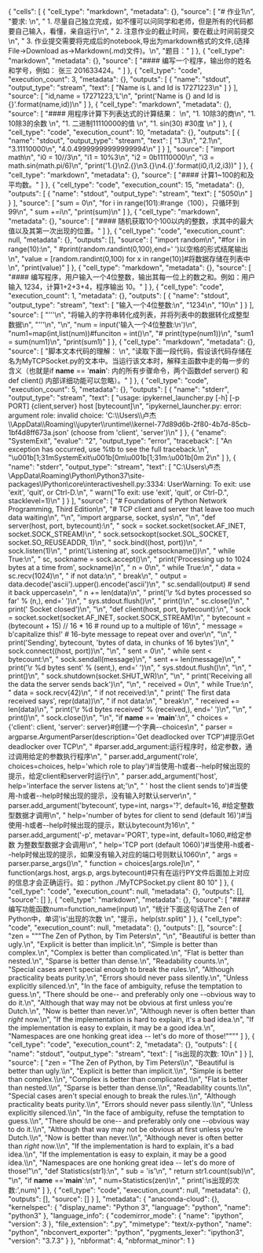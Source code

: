 {
 "cells": [
  {
   "cell_type": "markdown",
   "metadata": {},
   "source": [
    "# 作业1\n",
    "要求: \n",
    "    1. 尽量自己独立完成，如不懂可以问同学和老师，但是所有的代码都要自己输入，看懂，亲自运行\n",
    "    2. 注意作业的截止时间，要在截止时间前提交\n",
    "    3. 作业提交需要将完成后的notebook,导出为markdown格式的文件,(选择File->Download as->Markdown(.md)文件)。\n",
    "题目："
   ]
  },
  {
   "cell_type": "markdown",
   "metadata": {},
   "source": [
    "#### 编写一个程序，输出你的姓名和学号，例如：  张三 201633424。"
   ]
  },
  {
   "cell_type": "code",
   "execution_count": 3,
   "metadata": {},
   "outputs": [
    {
     "name": "stdout",
     "output_type": "stream",
     "text": [
      "Name is L and Id is 17271223\n"
     ]
    }
   ],
   "source": [
    "id,name =  17271223,'L'\n",
    "print('Name is {} and Id is {}'.format(name,id))\n"
   ]
  },
  {
   "cell_type": "markdown",
   "metadata": {},
   "source": [
    "####  用程序计算下列表达式的计算结果：  \n",
    "1. 10除3的商\n",
    "1. 10除3的余数  \n",
    "1. 二进制11110000的值  \n",
    "1. sin(30) #30度  \n"
   ]
  },
  {
   "cell_type": "code",
   "execution_count": 10,
   "metadata": {},
   "outputs": [
    {
     "name": "stdout",
     "output_type": "stream",
     "text": [
      "1.3\n",
      "2.1\n",
      "3.11110000\n",
      "4.0.49999999999999994\n"
     ]
    }
   ],
   "source": [
    "import math\n",
    "i0 = 10//3\n",
    "i1 = 10%3\n",
    "i2 = 0b11110000\n",
    "i3 = math.sin(math.pi/6)\n",
    "print('1.{}\\n2.{}\\n3.{}\\n4.{}'.format(i0,i1,i2,i3))"
   ]
  },
  {
   "cell_type": "markdown",
   "metadata": {},
   "source": [
    "#### 计算1~100的和及平均数。"
   ]
  },
  {
   "cell_type": "code",
   "execution_count": 15,
   "metadata": {},
   "outputs": [
    {
     "name": "stdout",
     "output_type": "stream",
     "text": [
      "5050\n"
     ]
    }
   ],
   "source": [
    "sum = 0\n",
    "for i in range(101):#range（100），只循环到99\n",
    "    sum +=i\n",
    "print(sum)\n"
   ]
  },
  {
   "cell_type": "markdown",
   "metadata": {},
   "source": [
    "#### 随机获取10个100以内的整数，求其中的最大值以及其第一次出现的位置。"
   ]
  },
  {
   "cell_type": "code",
   "execution_count": null,
   "metadata": {},
   "outputs": [],
   "source": [
    "import random\n",
    "#for i in range(10):\n",
    "    #print(random.randint(0,100),end=' ')以空格的形式结尾输出\n",
    "value = [random.randint(0,100) for x in range(10)]#将数据存储在列表中\n",
    "print(value)"
   ]
  },
  {
   "cell_type": "markdown",
   "metadata": {},
   "source": [
    "#### 编写程序，用户输入一个4位整数，输出其每一位上的数之和。例如：用户输入 1234，计算1+2+3+4，程序输出 10。"
   ]
  },
  {
   "cell_type": "code",
   "execution_count": 1,
   "metadata": {},
   "outputs": [
    {
     "name": "stdout",
     "output_type": "stream",
     "text": [
      "输入一个4位整数:\n",
      "1234\n",
      "10\n"
     ]
    }
   ],
   "source": [
    "'''\n",
    "将输入的字符串转化成列表，并将列表中的数据转化成整型数据\n",
    "'''\n",
    "\n",
    "num = input('输入一个4位整数:\\n')\n",
    "num1=map(int,list(num))#funciton = int()\n",
    "# print(type(num1))\n",
    "sum1 = sum(num1)\n",
    "print(sum1)"
   ]
  },
  {
   "cell_type": "markdown",
   "metadata": {},
   "source": [
    "脚本文本代码的理解：  \n",
    "读取下面一段代码，假设该代码存储在名为MyTCPSocket.py的文本中。当运行该文本时，解释主函数中走的每一步的含义（也就是if __name__ == '__main__': 内的所有步骤命令，两个函数def server() 和 def client() 内部详细功能可以忽略）。"
   ]
  },
  {
   "cell_type": "code",
   "execution_count": 5,
   "metadata": {},
   "outputs": [
    {
     "name": "stderr",
     "output_type": "stream",
     "text": [
      "usage: ipykernel_launcher.py [-h] [-p PORT] {client,server} host [bytecount]\n",
      "ipykernel_launcher.py: error: argument role: invalid choice: 'C:\\\\Users\\\\卢杰\\\\AppData\\\\Roaming\\\\jupyter\\\\runtime\\\\kernel-77d89d6b-2f80-4b7d-85cb-1bf4d8ff673a.json' (choose from 'client', 'server')\n"
     ]
    },
    {
     "ename": "SystemExit",
     "evalue": "2",
     "output_type": "error",
     "traceback": [
      "An exception has occurred, use %tb to see the full traceback.\n",
      "\u001b[1;31mSystemExit\u001b[0m\u001b[1;31m:\u001b[0m 2\n"
     ]
    },
    {
     "name": "stderr",
     "output_type": "stream",
     "text": [
      "C:\\Users\\卢杰\\AppData\\Roaming\\Python\\Python37\\site-packages\\IPython\\core\\interactiveshell.py:3334: UserWarning: To exit: use 'exit', 'quit', or Ctrl-D.\n",
      "  warn(\"To exit: use 'exit', 'quit', or Ctrl-D.\", stacklevel=1)\n"
     ]
    }
   ],
   "source": [
    "# Foundations of Python Network Programming, Third Edition\n",
    "# TCP client and server that leave too much data waiting\n",
    "\n",
    "import argparse, socket, sys\n",
    "\n",
    "def server(host, port, bytecount):\n",
    "    sock = socket.socket(socket.AF_INET, socket.SOCK_STREAM)\n",
    "    sock.setsockopt(socket.SOL_SOCKET, socket.SO_REUSEADDR, 1)\n",
    "    sock.bind((host, port))\n",
    "    sock.listen(1)\n",
    "    print('Listening at', sock.getsockname())\n",
    "    while True:\n",
    "        sc, sockname = sock.accept()\n",
    "        print('Processing up to 1024 bytes at a time from', sockname)\n",
    "        n = 0\n",
    "        while True:\n",
    "            data = sc.recv(1024)\n",
    "            if not data:\n",
    "                break\n",
    "            output = data.decode('ascii').upper().encode('ascii')\n",
    "            sc.sendall(output)  # send it back uppercase\n",
    "            n += len(data)\n",
    "            print('\\r  %d bytes processed so far' % (n,), end=' ')\n",
    "            sys.stdout.flush()\n",
    "        print()\n",
    "        sc.close()\n",
    "        print('  Socket closed')\n",
    "\n",
    "def client(host, port, bytecount):\n",
    "    sock = socket.socket(socket.AF_INET, socket.SOCK_STREAM)\n",
    "    bytecount = (bytecount + 15) // 16 * 16  # round up to a multiple of 16\n",
    "    message = b'capitalize this!'  # 16-byte message to repeat over and over\n",
    "\n",
    "    print('Sending', bytecount, 'bytes of data, in chunks of 16 bytes')\n",
    "    sock.connect((host, port))\n",
    "\n",
    "    sent = 0\n",
    "    while sent < bytecount:\n",
    "        sock.sendall(message)\n",
    "        sent += len(message)\n",
    "        print('\\r  %d bytes sent' % (sent,), end=' ')\n",
    "        sys.stdout.flush()\n",
    "\n",
    "    print()\n",
    "    sock.shutdown(socket.SHUT_WR)\n",
    "\n",
    "    print('Receiving all the data the server sends back')\n",
    "\n",
    "    received = 0\n",
    "    while True:\n",
    "        data = sock.recv(42)\n",
    "        if not received:\n",
    "            print('  The first data received says', repr(data))\n",
    "        if not data:\n",
    "            break\n",
    "        received += len(data)\n",
    "        print('\\r  %d bytes received' % (received,), end=' ')\n",
    "\n",
    "    print()\n",
    "    sock.close()\n",
    "\n",
    "if __name__ == '__main__':\n",
    "    choices = {'client': client, 'server': server}#创建一个字典--choices\n",
    "    parser = argparse.ArgumentParser(description='Get deadlocked over TCP')#提示Get deadlocker over TCP\n",
    "    #parser.add_argument:运行程序时，给定参数，通过调用给定的参数执行程序\n",
    "    parser.add_argument('role', choices=choices, help='which role to play')#当使用-h或者--help时候出现的提示，给定client和server时运行\n",
    "    parser.add_argument('host', help='interface the server listens at;'\n",
    "                        ' host the client sends to')#当使用-h或者--help时候出现的提示，没有输入时默认server\n",
    "    parser.add_argument('bytecount', type=int, nargs='?', default=16, #给定整数型数据才调用\n",
    "                        help='number of bytes for client to send (default 16)')#当使用-h或者--help时候出现的提示，默认bytecount为16\n",
    "    parser.add_argument('-p', metavar='PORT', type=int, default=1060,#给定参数 为整数型数据才会调用\n",
    "                        help='TCP port (default 1060)')#当使用-h或者--help时候出现的提示，如果没有输入对应的端口号则默认1060\n",
    "    args = parser.parse_args()\n",
    "    function = choices[args.role]\n",
    "    function(args.host, args.p, args.bytecount)#只有在运行PY文件后面加上对应的信息才会正确运行。如：python ./MyTCPSocket.py client 80 10"
   ]
  },
  {
   "cell_type": "code",
   "execution_count": null,
   "metadata": {},
   "outputs": [],
   "source": []
  },
  {
   "cell_type": "markdown",
   "metadata": {},
   "source": [
    "#### 编写功能函数num=function_name(input)  \n",
    "统计下面这句话The Zen of Python中，单词'is'出现的次数  \n",
    "提示，help(str.split)"
   ]
  },
  {
   "cell_type": "code",
   "execution_count": null,
   "metadata": {},
   "outputs": [],
   "source": [
    "zen = \"\"\"The Zen of Python, by Tim Peters\n",
    "\n",
    "Beautiful is better than ugly.\n",
    "Explicit is better than implicit.\n",
    "Simple is better than complex.\n",
    "Complex is better than complicated.\n",
    "Flat is better than nested.\n",
    "Sparse is better than dense.\n",
    "Readability counts.\n",
    "Special cases aren't special enough to break the rules.\n",
    "Although practicality beats purity.\n",
    "Errors should never pass silently.\n",
    "Unless explicitly silenced.\n",
    "In the face of ambiguity, refuse the temptation to guess.\n",
    "There should be one-- and preferably only one --obvious way to do it.\n",
    "Although that way may not be obvious at first unless you're Dutch.\n",
    "Now is better than never.\n",
    "Although never is often better than *right* now.\n",
    "If the implementation is hard to explain, it's a bad idea.\n",
    "If the implementation is easy to explain, it may be a good idea.\n",
    "Namespaces are one honking great idea -- let's do more of those!\"\"\""
   ]
  },
  {
   "cell_type": "code",
   "execution_count": 2,
   "metadata": {},
   "outputs": [
    {
     "name": "stdout",
     "output_type": "stream",
     "text": [
      "is出现的次数: 10\n"
     ]
    }
   ],
   "source": [
    "zen = \"The Zen of Python, by Tim Peters\\\n",
    "Beautiful is better than ugly.\\\n",
    "Explicit is better than implicit.\\\n",
    "Simple is better than complex.\\\n",
    "Complex is better than complicated.\\\n",
    "Flat is better than nested.\\\n",
    "Sparse is better than dense.\\\n",
    "Readability counts.\\\n",
    "Special cases aren't special enough to break the rules.\\\n",
    "Although practicality beats purity.\\\n",
    "Errors should never pass silently.\\\n",
    "Unless explicitly silenced.\\\n",
    "In the face of ambiguity, refuse the temptation to guess.\\\n",
    "There should be one-- and preferably only one --obvious way to do it.\\\n",
    "Although that way may not be obvious at first unless you're Dutch.\\\n",
    "Now is better than never.\\\n",
    "Although never is often better than *right* now.\\\n",
    "If the implementation is hard to explain, it's a bad idea.\\\n",
    "If the implementation is easy to explain, it may be a good idea.\\\n",
    "Namespaces are one honking great idea -- let's do more of those!\"\n",
    "def Statistics(str1):\n",
    "    sub = 'is'\n",
    "    return str1.count(sub)\n",
    "\n",
    "if __name__ =='__main__':\n",
    "    num=Statistics(zen)\n",
    "    print('is出现的次数:',num)"
   ]
  },
  {
   "cell_type": "code",
   "execution_count": null,
   "metadata": {},
   "outputs": [],
   "source": []
  }
 ],
 "metadata": {
  "anaconda-cloud": {},
  "kernelspec": {
   "display_name": "Python 3",
   "language": "python",
   "name": "python3"
  },
  "language_info": {
   "codemirror_mode": {
    "name": "ipython",
    "version": 3
   },
   "file_extension": ".py",
   "mimetype": "text/x-python",
   "name": "python",
   "nbconvert_exporter": "python",
   "pygments_lexer": "ipython3",
   "version": "3.7.3"
  }
 },
 "nbformat": 4,
 "nbformat_minor": 1
}
